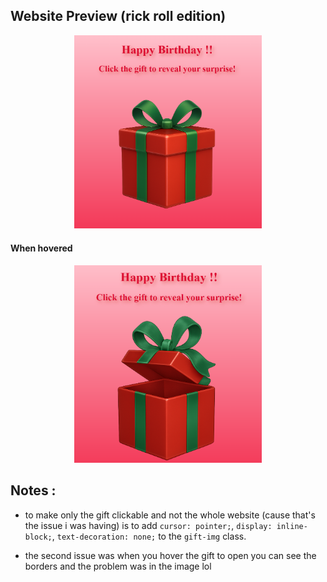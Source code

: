 ## Website Preview (rick roll edition)
<p align="center">
  <img src="images/image.png" width="300" alt="Website preview"/>
</p>

#### When hovered

<p align="center"> 
  <img src="images/image2.png" width="300" alt="Website preview"/>
</p>

## Notes : 
- to make only the gift clickable and not the whole website (cause that's the issue i was having) is to add ``cursor: pointer;``, ``display: inline-block;``,    ``text-decoration: none;`` to the `gift-img` class. 

- the second issue was when you hover the gift to open you can see the borders and the problem was in the image lol